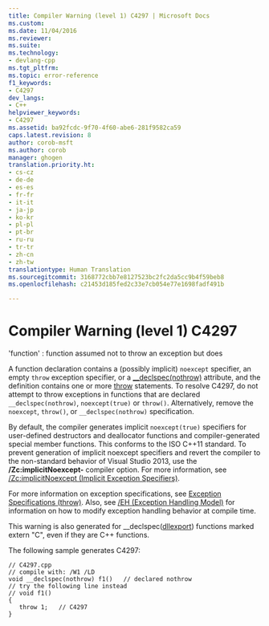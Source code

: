 ```yaml
---
title: Compiler Warning (level 1) C4297 | Microsoft Docs
ms.custom: 
ms.date: 11/04/2016
ms.reviewer: 
ms.suite: 
ms.technology:
- devlang-cpp
ms.tgt_pltfrm: 
ms.topic: error-reference
f1_keywords:
- C4297
dev_langs:
- C++
helpviewer_keywords:
- C4297
ms.assetid: ba92fcdc-9f70-4f60-abe6-281f9582ca59
caps.latest.revision: 8
author: corob-msft
ms.author: corob
manager: ghogen
translation.priority.ht:
- cs-cz
- de-de
- es-es
- fr-fr
- it-it
- ja-jp
- ko-kr
- pl-pl
- pt-br
- ru-ru
- tr-tr
- zh-cn
- zh-tw
translationtype: Human Translation
ms.sourcegitcommit: 3168772cbb7e8127523bc2fc2da5cc9b4f59beb8
ms.openlocfilehash: c21453d185fed2c33e7cb054e77e1698fadf491b

---
```

# Compiler Warning (level 1) C4297
'function' : function assumed not to throw an exception but does  
  
 A function declaration contains a (possibly implicit) `noexcept` specifier, an empty `throw` exception specifier, or a [__declspec(nothrow)](../../cpp/nothrow-cpp.md) attribute, and the definition contains one or more [throw](../../cpp/try-throw-and-catch-statements-cpp.md) statements. To resolve C4297, do not attempt to throw exceptions in functions that are declared `__declspec(nothrow)`, `noexcept(true)` or `throw()`. Alternatively, remove the `noexcept`, `throw()`, or `__declspec(nothrow)` specification.  
  
 By default, the compiler generates implicit `noexcept(true)` specifiers for user-defined destructors and deallocator functions and compiler-generated special member functions. This conforms to the ISO C++11 standard. To prevent generation of implicit noexcept specifiers and revert the compiler to the non-standard behavior of Visual Studio 2013, use the **/Zc:implicitNoexcept-** compiler option. For more information, see [/Zc:implicitNoexcept (Implicit Exception Specifiers)](../../build/reference/zc-implicitnoexcept-implicit-exception-specifiers.md).  
  
 For more information on exception specifications, see [Exception Specifications (throw)](../../cpp/exception-specifications-throw-cpp.md). Also, see [/EH (Exception Handling Model)](../../build/reference/eh-exception-handling-model.md) for information on how to modify exception handling behavior at compile time.  
  
 This warning is also generated for __declspec([dllexport](../../cpp/dllexport-dllimport.md)) functions marked extern "C", even if they are C++ functions.  
  
 The following sample generates C4297:  
  
```  
// C4297.cpp  
// compile with: /W1 /LD  
void __declspec(nothrow) f1()   // declared nothrow  
// try the following line instead  
// void f1()  
{  
   throw 1;   // C4297  
}  
```


<!--HONumber=Jan17_HO1-->


